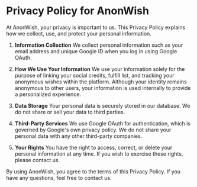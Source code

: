 # Privacy Policy for AnonWish

At AnonWish, your privacy is important to us. This Privacy Policy explains how we collect, use, and protect your personal information.

1. **Information Collection**
   We collect personal information such as your email address and unique Google ID when you log in using Google OAuth.

2. **How We Use Your Information**
   We use your information solely for the purpose of linking your social credits, fulfill list, and tracking your anonymous wishes within the platform. Although your identity remains anonymous to other users, your information is used internally to provide a personalized experience.

3. **Data Storage**
   Your personal data is securely stored in our database. We do not share or sell your data to third parties.

4. **Third-Party Services**
   We use Google OAuth for authentication, which is governed by Google's own privacy policy. We do not share your personal data with any other third-party companies.

5. **Your Rights**
   You have the right to access, correct, or delete your personal information at any time. If you wish to exercise these rights, please contact us.

By using AnonWish, you agree to the terms of this Privacy Policy. If you have any questions, feel free to contact us.
